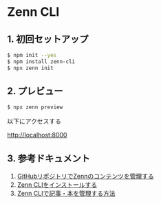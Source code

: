 # Zenn CLI

## 1. 初回セットアップ

```sh
$ npm init --yes
$ npm install zenn-cli
$ npx zenn init
```

## 2. プレビュー

```sh
$ npx zenn preview
```

以下にアクセスする

<http://localhost:8000>

## 3. 参考ドキュメント

1. [GitHubリポジトリでZennのコンテンツを管理する](https://zenn.dev/zenn/articles/connect-to-github)
1. [Zenn CLIをインストールする](https://zenn.dev/zenn/articles/install-zenn-cli)
1. [Zenn CLIで記事・本を管理する方法](https://zenn.dev/zenn/articles/zenn-cli-guide)
